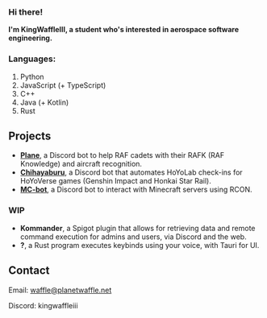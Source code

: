 ### Hi there!

**I'm KingWaffleIII, a student who's interested in aerospace software engineering.**

### Languages:
1. Python
2. JavaScript (+ TypeScript)
3. C++
4. Java (+ Kotlin)
5. Rust

## Projects
- **[Plane](https://github.com/KingWaffleIII/Plane)**, a Discord bot to help RAF cadets with their RAFK (RAF Knowledge) and aircraft recognition.
- **[Chihayaburu](https://github.com/KingWaffleIII/Chihayaburu)**, a Discord bot that automates HoYoLab check-ins for HoYoVerse games (Genshin Impact and Honkai Star Rail).
- **[MC-bot](https://github.com/KingWaffleIII/MC-bot)**, a Discord bot to interact with Minecraft servers using RCON.

### WIP
- **Kommander**, a Spigot plugin that allows for retrieving data and remote command execution for admins and users, via Discord and the web.
- **?**, a Rust program executes keybinds using your voice, with Tauri for UI.


## Contact
Email: waffle@planetwaffle.net

Discord: kingwaffleiii
